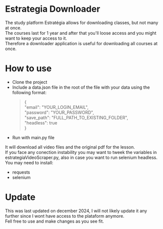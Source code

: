 # Estrategia Downloader

The study platform Estratégia allows for downloading classes, but not many at once.  
The courses last for 1 year and after that you'll loose access and you might want to keep your access to it.  
Therefore a downloader application is useful for downloading all courses at once.

# How to use

- Clone the project
- Include a data.json file in the root of the file with your data using the following format:
  > {  
  > "email": "YOUR_LOGIN_EMAIL",  
  > "password": "YOUR_PASSWORD",  
  > "save_path": "FULL_PATH_TO_EXISTING_FOLDER",  
  > "headless": true  
  > }
- Run with main.py file

It will download all video files and the original pdf for the lesson.  
If you face any conection instability you may want to tweek the variables in estrategiaVideoScraper.py, also in case you want to run selenium headless.
You may need to install:

- requests
- selenium

# Update

This was last updated on december 2024, I will not likely update it any further since I wont have access to the plataform anymore.  
Fell free to use and make changes as you see fit.
